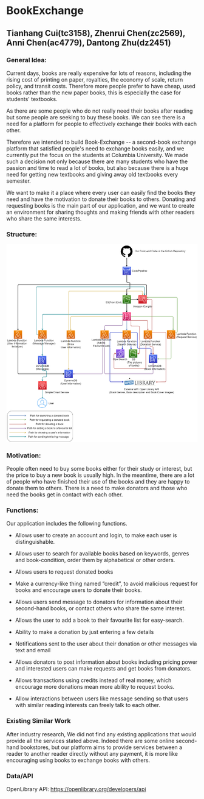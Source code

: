 # BookExchange
## Tianhang Cui(tc3158), Zhenrui Chen(zc2569), Anni Chen(ac4779), Dantong Zhu(dz2451)

### General Idea:
Current days, books are really expensive for lots of reasons, including the rising cost of printing on paper, royalties, the economy of scale, return policy, and transit costs. Therefore more people prefer to have cheap, used books rather than the new paper books, this is especially the case for students' textbooks.

As there are some people who do not really need their books after reading but some people are seeking to buy these books. We can see there is a need for a platform for people to effectively exchange their books with each other.

Therefore we intended to build Book-Exchange -- a second-book exchange platform that satisfied people's need to exchange books easily, and we currently put the focus on the students at Columbia University. We made such a decision not only because there are many students who have the passion and time to read a lot of books, but also because there is a huge need for getting new textbooks and giving away old textbooks every semester.

We want to make it a place where every user can easily find the books they need and have the motivation to donate their books to others. Donating and requesting books is the main part of our application, and we want to create an environment for sharing thoughts and making friends with other readers who share the same interests.

### Structure:

![StructureDiagram.drawio](./StuctureDiagram/StructureDiagram.drawio.png)

### Motivation:

People often need to buy some books either for their study or interest, but the price to buy a new book is usually high. In the meantime, there are a lot of people who have finished their use of the books and they are happy to donate them to others. There is a need to make donators and those who need the books get in contact with each other.

### Functions:

Our application includes the following functions.

- Allows user to create an account and login, to make each user is distinguishable.
- Allows user to search for available books based on keywords, genres and book-condition, order them by alphabetical or other orders.
- Allows users to request donated books

- Make a currency-like thing named “credit”, to avoid malicious request for books and encourage users to donate their books.

- Allows users send message to donators for information about their second-hand books, or contact others who share the same interest.

- Allows the user to add a book to their favourite list for easy-search.

- Ability to make a donation by just entering a few details

- Notifications sent to the user about their donation or other messages via text and email

- Allows donators to post information about books including pricing power and interested users can make requests and get books from donators.

- Allows transactions using credits instead of real money, which encourage more donations mean more ability to request books.

- Allow interactions between users like message sending so that users with similar reading interests can freely talk to each other. 

### Existing Similar Work 
After industry research, We did not find any existing applications that would provide all the services stated above. Indeed there are some online second-hand bookstores, but our platform aims to provide services between a reader to another reader directly without any payment, it is more like encouraging using books to exchange books with others.

### Data/API

OpenLibrary API:
https://openlibrary.org/developers/api